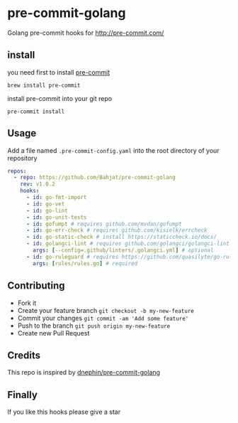 # pre-commit-golang

Golang pre-commit hooks for http://pre-commit.com/

## install

you need first to install [pre-commit](https://pre-commit.com/#install)

```
brew install pre-commit
```

install pre-commit into your git repo

```
pre-commit install
```

## Usage

Add a file named `.pre-commit-config.yaml` into the root directory of your repository

```yaml
repos:
  - repo: https://github.com/Bahjat/pre-commit-golang
    rev: v1.0.2
    hooks:
      - id: go-fmt-import
      - id: go-vet
      - id: go-lint
      - id: go-unit-tests
      - id: gofumpt # requires github.com/mvdan/gofumpt
      - id: go-err-check # requires github.com/kisielk/errcheck
      - id: go-static-check # install https://staticcheck.io/docs/
      - id: golangci-lint # requires github.com/golangci/golangci-lint
        args: [--config=.github/linters/.golangci.yml] # optional
      - id: go-ruleguard # requires https://github.com/quasilyte/go-ruleguard
        args: [rules/rules.go] # required 
```

## Contributing

- Fork it
- Create your feature branch `git checkout -b my-new-feature`
- Commit your changes `git commit -am 'Add some feature'`
- Push to the branch `git push origin my-new-feature`
- Create new Pull Request

## Credits

This repo is inspired by [dnephin/pre-commit-golang](https://github.com/dnephin/pre-commit-golang)

## Finally

If you like this hooks please give a star
